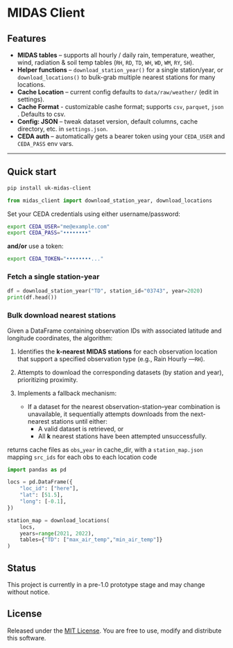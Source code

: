 # MIDAS Client
## Features
* **MIDAS tables** – supports all hourly / daily rain, temperature, weather, wind, radiation & soil temp tables (`RH`, `RD`, `TD`, `WH`, `WD`, `WM`, `RY`, `SH`).  
* **Helper functions** – `download_station_year()` for a single station/year, or `download_locations()` to bulk-grab multiple nearest stations for many locations.  
* **Cache Location** – current config defaults to `data/raw/weather/` (edit in settings).
* **Cache Format** - customizable cashe format; supports `csv`, `parquet`, `json` . Defaults to csv.
* **Config: JSON** – tweak dataset version, default columns, cache directory, etc. in `settings.json`.  
* **CEDA auth** – automatically gets a bearer token using your `CEDA_USER` and `CEDA_PASS` env vars. 

---

## Quick start
```bash
pip install uk-midas-client
```
```python
from midas_client import download_station_year, download_locations
```

Set your CEDA credentials using either username/password:

```bash
export CEDA_USER="me@example.com"
export CEDA_PASS="••••••••"
```

**and/or** use a token:

```bash
export CEDA_TOKEN="••••••••..."
```

### Fetch a single station-year

```python
df = download_station_year("TD", station_id="03743", year=2020)
print(df.head())
```

### Bulk download nearest stations

Given a DataFrame containing observation IDs with associated latitude and longitude coordinates, the algorithm:

1. Identifies the **k-nearest MIDAS stations** for each observation location that support a specified observation type (e.g., Rain Hourly —`RH`).

2. Attempts to download the corresponding datasets (by station and year), prioritizing proximity.

3. Implements a fallback mechanism:
   - If a dataset for the nearest observation-station–year combination is unavailable, it sequentially attempts downloads from the next-nearest stations until either:
     - A valid dataset is retrieved, or
     - All **k** nearest stations have been attempted unsuccessfully.

returns cache files as `obs`_`year` in cache_dir, with a `station_map.json` mapping `src_ids` for each obs to each location code

```python
import pandas as pd

locs = pd.DataFrame({
    "loc_id": ["here"],
    "lat": [51.5],
    "long": [-0.1],
})

station_map = download_locations(
    locs,
    years=range(2021, 2022),
    tables={"TD": ["max_air_temp","min_air_temp"]}
)
```
## Status
This project is currently in a pre-1.0 prototype stage and may change without notice.

## License
Released under the [MIT License](LICENSE). You are free to use, modify and distribute this software.
